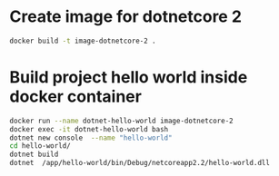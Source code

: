 # Create image for dotnetcore 2
```bash
docker build -t image-dotnetcore-2 .
```

# Build project hello world inside docker container
```bash
docker run --name dotnet-hello-world image-dotnetcore-2
docker exec -it dotnet-hello-world bash
dotnet new console  --name "hello-world"
cd hello-world/
dotnet build
dotnet  /app/hello-world/bin/Debug/netcoreapp2.2/hello-world.dll
```
